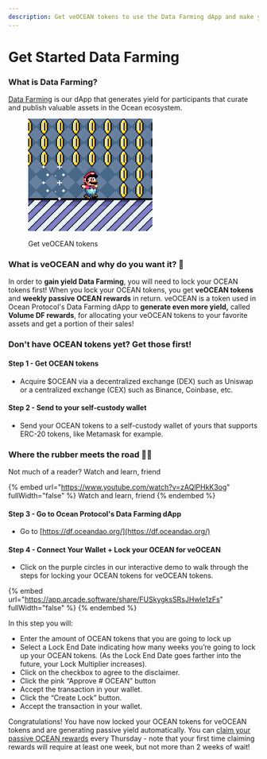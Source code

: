 ```yaml
---
description: Get veOCEAN tokens to use the Data Farming dApp and make yield! 🧑‍🌾🥕
---
```


# Get Started Data Farming

### What is Data Farming?

[Data Farming](https://df.oceandao.org) is our dApp that generates yield for participants that curate and publish valuable assets in the Ocean ecosystem.

<figure><img src="../../.gitbook/assets/gif/super-mario-coins.gif" alt="" width="250"><figcaption><p>Get veOCEAN tokens</p></figcaption></figure>

### What is veOCEAN and why do you want it? 🌊

In order to **gain yield Data Farming**, you will need to lock your OCEAN tokens first! When you lock your OCEAN tokens, you get **veOCEAN tokens** and **weekly passive OCEAN rewards** in return. veOCEAN is a token used in Ocean Protocol's Data Farming dApp to **generate even more yield,** called **Volume DF rewards**, for allocating your veOCEAN tokens to your favorite assets and get a portion of their sales!

### Don't have OCEAN tokens yet? Get those first!

#### Step 1 - Get OCEAN tokens

- Acquire $OCEAN via a decentralized exchange (DEX) such as Uniswap or a centralized exchange (CEX) such as Binance, Coinbase, etc.

#### Step 2 - Send to your self-custody wallet

- Send your OCEAN tokens to a self-custody wallet of yours that supports ERC-20 tokens, like Metamask for example.

### Where the rubber meets the road 🚗💨

Not much of a reader? Watch and learn, friend

{% embed url="https://www.youtube.com/watch?v=zAQlPHkK3og" fullWidth="false" %}
Watch and learn, friend
{% endembed %}

#### Step 3 - Go to Ocean Protocol's Data Farming dApp

- Go to [https://df.oceandao.org/](https://df.oceandao.org/)

#### Step 4 - Connect Your Wallet + Lock your OCEAN for veOCEAN

- Click on the purple circles in our interactive demo to walk through the steps for locking your OCEAN tokens for veOCEAN tokens.

{% embed url="https://app.arcade.software/share/FUSkygksSRsJHwle1zFs" fullWidth="false" %}
{% endembed %}

In this step you will:

- Enter the amount of OCEAN tokens that you are going to lock up
- Select a Lock End Date indicating how many weeks you’re going to lock up your OCEAN tokens. (As the Lock End Date goes farther into the future, your Lock Multiplier increases).
- Click on the checkbox to agree to the disclaimer.
- Click the pink “Approve # OCEAN” button
- Accept the transaction in your wallet.
- Click the “Create Lock” button.
- Accept the transaction in your wallet.

Congratulations! You have now locked your OCEAN tokens for veOCEAN tokens and are generating passive yield automatically. You can [claim your passive OCEAN rewards](how-to-claim-rewards.md) every Thursday - note that your first time claiming rewards will require at least one week, but not more than 2 weeks of wait!
